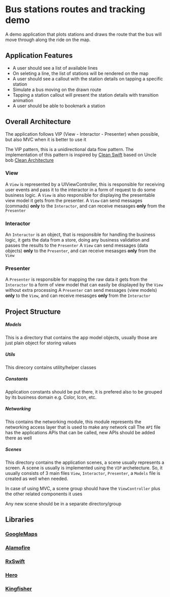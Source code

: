 #  Bus stations routes and tracking demo

A demo application that plots stations and draws the route that the bus will move through along the ride on the map.

## Application Features

- A user should see a list of available lines
- On seleting a line, the list of stations will be rendered on the map
- A user should see a callout with the station details on tapping a specific station
- Simulate a bus moving on the drawn route
- Tapping a station callout will present the station details with transition animation
- A user should be able to bookmark a station

## Overall Architecture

The application follows VIP (View - Interactor - Presenter) when possible, but also MVC when it is better to use it

The VIP pattern, this is a unidirectional data flow pattern. The implementation of this pattern is inspired by [Clean Swift](http://clean-swift.com/) based on Uncle bob [Clean Architecture](https://8thlight.com/blog/uncle-bob/2012/08/13/the-clean-architecture.html)

### View

A `View` is represented by a UIViewController, this is responsible for receiving user events and pass it to the interactor in a form of request to do some business logic. A `View` is also responsible for displaying the presentable view model it gets from the presenter.
A `View` can send messages (commads) **only** to the `Interactor`, and can receive mesasges **only** from the `Presenter`

### Interactor

An `Interactor` is an object, that is responsible for handling the business logic, it gets the data from a store, doing any business validation and passes the results to the `Presenter`
A `View` can send messages (data objects) **only** to the `Presenter`, and can receive mesasges **only** from the `View`

### Presenter

A `Presenter` is responsible for mapping the raw data it gets from the `Interactor` to a form of view model that can easily be displayed by the `View` without extra processing
A `Presenter` can send messages (view models) **only** to the `View`, and can receive mesasges **only** from the `Interactor`

## Project Structure

##### Models
This is a directory that contains the app model objects, usually those are just plain object for storing values

##### Utils
This direcory contains utility/helper classes

##### Constants
Application constants should be put there, it is prefered also to be grouped by its business domain e.g. Color, Icon, etc.

##### Networking
This contains the networking module, this module represents the networking access layer that is used to make any network call
The `API` file has the applications APIs  that can be called, new APIs should be added there as well

##### Scenes
This directory contains the application scenes, a scene usually represents a screen. A scene is usually is implemented using the `VIP` archetecture. 
So, it usually consists of 3 main files `View`, `Interactor`, `Presenter`, a  `Models` file is created as well when needed.

In case of using MVC, a scene group should have the `ViewController` plus the other related components it uses

Any new scene should be in a separate directory/group

## Libraries
### [GoogleMaps](https://developers.google.com/maps/documentation/ios/)
### [Alamofire](https://github.com/Alamofire/Alamofire)
### [RxSwift](https://github.com/ReactiveX/RxSwift)
### [Hero](https://github.com/HeroTransitions/Hero)
### [Kingfisher](https://github.com/onevcat/Kingfisher)
